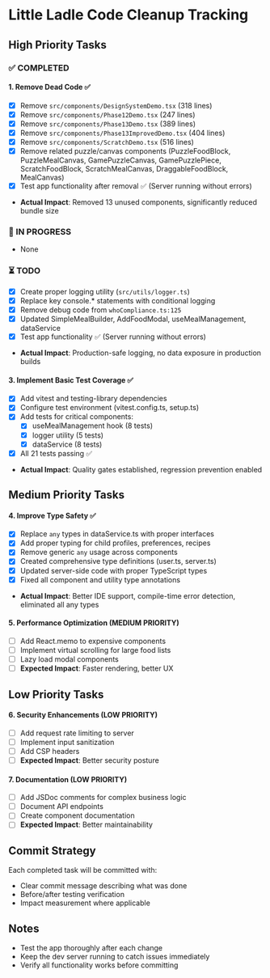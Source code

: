 # Little Ladle Code Cleanup Tracking

## High Priority Tasks

### ✅ COMPLETED

#### 1. Remove Dead Code ✅ 
- [x] Remove `src/components/DesignSystemDemo.tsx` (318 lines)
- [x] Remove `src/components/Phase12Demo.tsx` (247 lines)  
- [x] Remove `src/components/Phase13Demo.tsx` (389 lines)
- [x] Remove `src/components/Phase13ImprovedDemo.tsx` (404 lines)
- [x] Remove `src/components/ScratchDemo.tsx` (516 lines)
- [x] Remove related puzzle/canvas components (PuzzleFoodBlock, PuzzleMealCanvas, GamePuzzleCanvas, GamePuzzlePiece, ScratchFoodBlock, ScratchMealCanvas, DraggableFoodBlock, MealCanvas)
- [x] Test app functionality after removal ✅ (Server running without errors)
- **Actual Impact**: Removed 13 unused components, significantly reduced bundle size

### 🔄 IN PROGRESS  
- None

### ⏳ TODO
- [x] Create proper logging utility (`src/utils/logger.ts`)
- [x] Replace key console.* statements with conditional logging
- [x] Remove debug code from `whoCompliance.ts:125`
- [x] Updated SimpleMealBuilder, AddFoodModal, useMealManagement, dataService
- [x] Test app functionality ✅ (Server running without errors)
- **Actual Impact**: Production-safe logging, no data exposure in production builds

#### 3. Implement Basic Test Coverage ✅
- [x] Add vitest and testing-library dependencies
- [x] Configure test environment (vitest.config.ts, setup.ts)
- [x] Add tests for critical components:
  - [x] useMealManagement hook (8 tests)
  - [x] logger utility (5 tests)  
  - [x] dataService (8 tests)
- [x] All 21 tests passing ✅
- **Actual Impact**: Quality gates established, regression prevention enabled

## Medium Priority Tasks

#### 4. Improve Type Safety ✅
- [x] Replace `any` types in dataService.ts with proper interfaces  
- [x] Add proper typing for child profiles, preferences, recipes
- [x] Remove generic `any` usage across components
- [x] Created comprehensive type definitions (user.ts, server.ts)
- [x] Updated server-side code with proper TypeScript types
- [x] Fixed all component and utility type annotations
- **Actual Impact**: Better IDE support, compile-time error detection, eliminated all any types

#### 5. Performance Optimization (MEDIUM PRIORITY)
- [ ] Add React.memo to expensive components
- [ ] Implement virtual scrolling for large food lists
- [ ] Lazy load modal components
- [ ] **Expected Impact**: Faster rendering, better UX

## Low Priority Tasks  

#### 6. Security Enhancements (LOW PRIORITY)
- [ ] Add request rate limiting to server
- [ ] Implement input sanitization
- [ ] Add CSP headers
- [ ] **Expected Impact**: Better security posture

#### 7. Documentation (LOW PRIORITY)
- [ ] Add JSDoc comments for complex business logic
- [ ] Document API endpoints
- [ ] Create component documentation
- [ ] **Expected Impact**: Better maintainability

## Commit Strategy
Each completed task will be committed with:
- Clear commit message describing what was done
- Before/after testing verification
- Impact measurement where applicable

## Notes
- Test the app thoroughly after each change
- Keep the dev server running to catch issues immediately  
- Verify all functionality works before committing